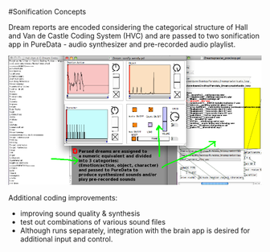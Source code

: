#Sonification Concepts

Dream reports are encoded considering the categorical structure of Hall and Van de Castle Coding System (HVC) and are passed to two sonification app in PureData - audio synthesizer and pre-recorded audio playlist.

![Sonification](../project_images/Dreamsprawler_Sonification.png?raw=true "Sonification")

Additional coding improvements:

- improving sound quality & synthesis
- test out combinations of various sound files
- Although runs separately, integration with the brain app is desired for additional input and control.

